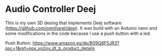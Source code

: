 # Audio Controller Deej
This is my own 3D desing that implements Deej software (https://github.com/omriharel/deej). It was build with an Arduino nano and some modifications in the code because I use a push button with a led.

Push Button: https://www.amazon.es/dp/B09Q8F5JR3?psc=1&ref=ppx_yo2ov_dt_b_product_details
